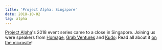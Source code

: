 ```yaml
---
title: 'Project Alpha: Singapore'
date: 2018-10-02
tag: alpha
---
```


[Project Alpha](http://alpha.seedplus.com)'s 2018 event series came to a close in Singapore. Joining us were speakers from [Homage](https://www.homage.sg/), [Grab Ventures](https://ventures.grab.com/) and [Kudo](https://kudo.co.id/): Read all about it [on the microsite](http://alpha.seedplus.com/#singapore)!